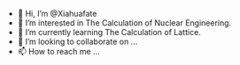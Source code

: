 - 👋 Hi, I’m @Xiahuafate
- 👀 I’m interested in The Calculation of Nuclear Engineering.
- 🌱 I’m currently learning The Calculation of Lattice.
- 💞️ I’m looking to collaborate on ...
- 📫 How to reach me ...

<!---
Xiahuafate/Xiahuafate is a ✨ special ✨ repository because its `README.md` (this file) appears on your GitHub profile.
You can click the Preview link to take a look at your changes.
--->
